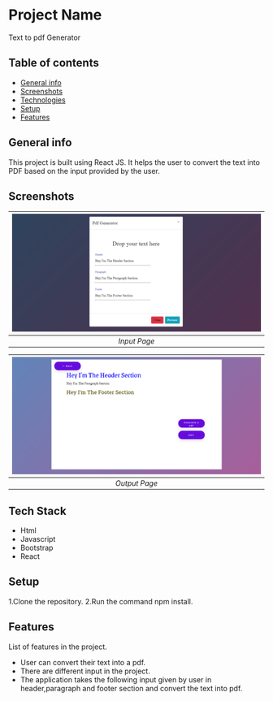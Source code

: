 # Project Name
Text to pdf Generator

## Table of contents
* [General info](#general-info)
* [Screenshots](#screenshots)
* [Technologies](#techstack)
* [Setup](#setup)
* [Features](#features)

## General info
This project is built using React JS. It helps the user to convert the text into PDF
based on the input provided by the user.

## Screenshots
 | ![Input Page](/output-images/input1.png)|
|:--:| 
| *Input Page*|

 | ![Input Page](/output-images/output1.png)|
|:--:| 
| *Output Page*|

## Tech Stack
* Html
* Javascript
* Bootstrap
* React

## Setup
1.Clone the repository.
2.Run the command npm install.

## Features
List of features in the project.
* User can convert their text into a pdf.
* There are different input in the project.
* The application takes the following input given by user in header,paragraph and footer section and convert the text into pdf.
